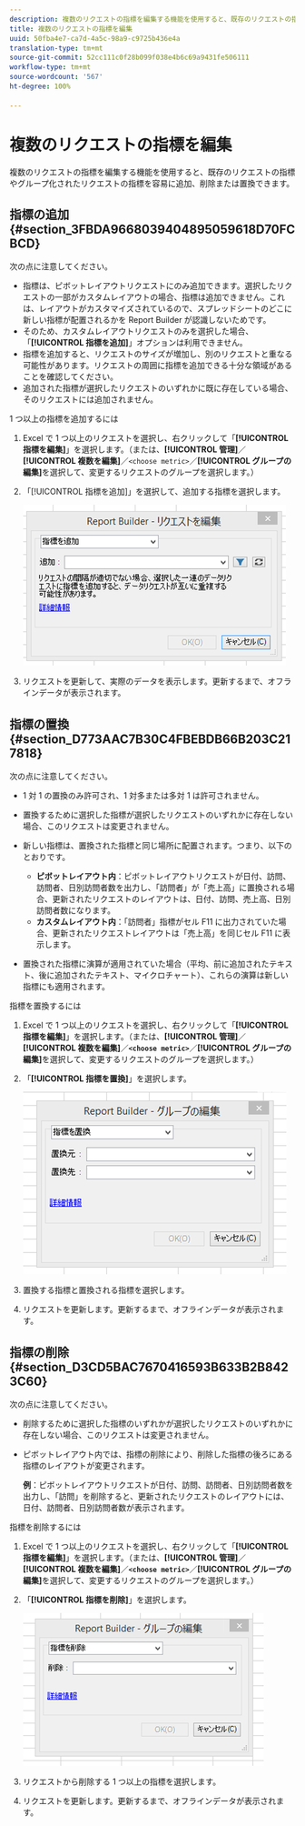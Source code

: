 ```yaml
---
description: 複数のリクエストの指標を編集する機能を使用すると、既存のリクエストの指標やグループ化されたリクエストの指標を容易に追加、削除または置換できます。
title: 複数のリクエストの指標を編集
uuid: 50fba4e7-ca7d-4a5c-98a9-c9725b436e4a
translation-type: tm+mt
source-git-commit: 52cc111c0f28b099f038e4b6c69a9431fe506111
workflow-type: tm+mt
source-wordcount: '567'
ht-degree: 100%

---
```



# 複数のリクエストの指標を編集

複数のリクエストの指標を編集する機能を使用すると、既存のリクエストの指標やグループ化されたリクエストの指標を容易に追加、削除または置換できます。

## 指標の追加 {#section_3FBDA9668039404895059618D70FCBCD}

次の点に注意してください。

* 指標は、ピボットレイアウトリクエストにのみ追加できます。選択したリクエストの一部がカスタムレイアウトの場合、指標は追加できません。これは、レイアウトがカスタマイズされているので、スプレッドシートのどこに新しい指標が配置されるかを Report Builder が認識しないためです。
* そのため、カスタムレイアウトリクエストのみを選択した場合、「**[!UICONTROL 指標を追加]**」オプションは利用できません。
* 指標を追加すると、リクエストのサイズが増加し、別のリクエストと重なる可能性があります。リクエストの周囲に指標を追加できる十分な領域があることを確認してください。
* 追加された指標が選択したリクエストのいずれかに既に存在している場合、そのリクエストには追加されません。

1 つ以上の指標を追加するには

1. Excel で 1 つ以上のリクエストを選択し、右クリックして「**[!UICONTROL 指標を編集]**」を選択します。（または、**[!UICONTROL 管理]**／**[!UICONTROL 複数を編集]**／`<choose metric>`／**[!UICONTROL グループの編集]**&#x200B;を選択して、変更するリクエストのグループを選択します。）
1. 「[!UICONTROL 指標を追加]」を選択して、追加する指標を選択します。

   ![](assets/add_metric.png)

1. リクエストを更新して、実際のデータを表示します。更新するまで、オフラインデータが表示されます。

## 指標の置換 {#section_D773AAC7B30C4FBEBDB66B203C217818}

次の点に注意してください。

* 1 対 1 の置換のみ許可され、1 対多または多対 1 は許可されません。
* 置換するために選択した指標が選択したリクエストのいずれかに存在しない場合、このリクエストは変更されません。
* 新しい指標は、置換された指標と同じ場所に配置されます。つまり、以下のとおりです。

   * **ピボットレイアウト内**：ピボットレイアウトリクエストが日付、訪問、訪問者、日別訪問者数を出力し、「訪問者」が「売上高」に置換される場合、更新されたリクエストのレイアウトは、日付、訪問、売上高、日別訪問者数になります。
   * **カスタムレイアウト内**：「訪問者」指標がセル F11 に出力されていた場合、更新されたリクエストレイアウトは「売上高」を同じセル F11 に表示します。

* 置換された指標に演算が適用されていた場合（平均、前に追加されたテキスト、後に追加されたテキスト、マイクロチャート）、これらの演算は新しい指標にも適用されます。

指標を置換するには

1. Excel で 1 つ以上のリクエストを選択し、右クリックして「**[!UICONTROL 指標を編集]**」を選択します。（または、**[!UICONTROL 管理]**／**[!UICONTROL 複数を編集]**／**`<choose metric>`**／**[!UICONTROL グループの編集]**&#x200B;を選択して、変更するリクエストのグループを選択します。）

1. 「**[!UICONTROL 指標を置換]**」を選択します。

   ![](assets/replace_metric.png)

1. 置換する指標と置換される指標を選択します。
1. リクエストを更新します。更新するまで、オフラインデータが表示されます。

## 指標の削除 {#section_D3CD5BAC7670416593B633B2B8423C60}

次の点に注意してください。

* 削除するために選択した指標のいずれかが選択したリクエストのいずれかに存在しない場合、このリクエストは変更されません。
* ピボットレイアウト内では、指標の削除により、削除した指標の後ろにある指標のレイアウトが変更されます。

   **例**：ピボットレイアウトリクエストが日付、訪問、訪問者、日別訪問者数を出力し、「訪問」を削除すると、更新されたリクエストのレイアウトには、日付、訪問者、日別訪問者数が表示されます。

指標を削除するには

1. Excel で 1 つ以上のリクエストを選択し、右クリックして「**[!UICONTROL 指標を編集]**」を選択します。（または、**[!UICONTROL 管理]**／**[!UICONTROL 複数を編集]**／**`<choose metric>`**／**[!UICONTROL グループの編集]**&#x200B;を選択して、変更するリクエストのグループを選択します。）

1. 「**[!UICONTROL 指標を削除]**」を選択します。

   ![](assets/remove_metric.png)

1. リクエストから削除する 1 つ以上の指標を選択します。
1. リクエストを更新します。更新するまで、オフラインデータが表示されます。

